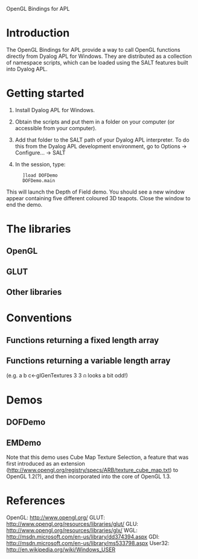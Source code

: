 OpenGL Bindings for APL

# Introduction

The OpenGL Bindings for APL provide a way to call OpenGL functions directly from Dyalog APL for Windows. They are distributed as a collection of namespace scripts, which can be loaded using the SALT features built into Dyalog APL.

# Getting started

1. Install Dyalog APL for Windows.

1. Obtain the scripts and put them in a folder on your computer (or accessible from your computer).

1. Add that folder to the SALT path of your Dyalog APL interpreter. To do this from the Dyalog APL development environment, go to Options -> Configure... -> SALT

1. In the session, type:
```apl
      ]load DOFDemo
      DOFDemo.main
```
This will launch the Depth of Field demo. You should see a new window appear containing five different coloured 3D teapots. Close the window to end the demo.

# The libraries

## OpenGL

## GLUT

## Other libraries

# Conventions

## Functions returning a fixed length array

## Functions returning a variable length array

(e.g. a b c←glGenTextures 3 3 ⍝ looks a bit odd!)

# Demos

## DOFDemo

## EMDemo

Note that this demo uses Cube Map Texture Selection, a feature that was first introduced as an extension (http://www.opengl.org/registry/specs/ARB/texture_cube_map.txt) to OpenGL 1.2(?), and then incorporated into the core of OpenGL 1.3.

# References

OpenGL: http://www.opengl.org/
GLUT: http://www.opengl.org/resources/libraries/glut/
GLU: http://www.opengl.org/resources/libraries/glx/
WGL: http://msdn.microsoft.com/en-us/library/dd374394.aspx
GDI: http://msdn.microsoft.com/en-us/library/ms533798.aspx
User32: http://en.wikipedia.org/wiki/Windows_USER
